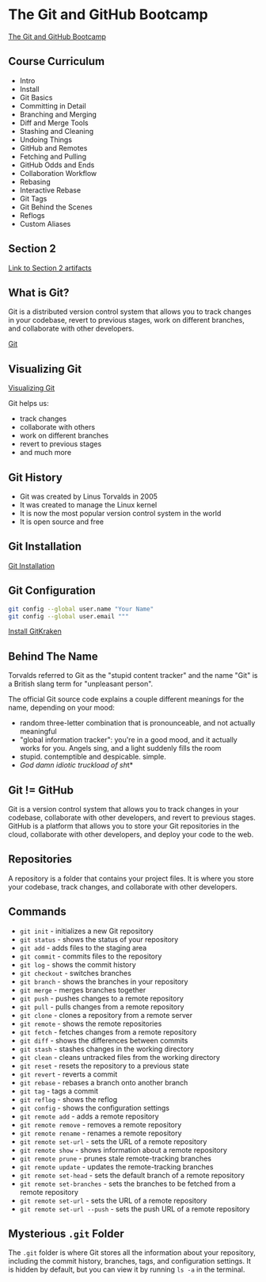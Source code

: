 # The Git and GitHub Bootcamp

[The Git and GitHub Bootcamp](https://www.udemy.com/course/git-and-github-bootcamp)

## Course Curriculum

- Intro
- Install
- Git Basics
- Committing in Detail
- Branching and Merging
- Diff and Merge Tools
- Stashing and Cleaning
- Undoing Things
- GitHub and Remotes
- Fetching and Pulling
- GitHub Odds and Ends
- Collaboration Workflow
- Rebasing
- Interactive Rebase
- Git Tags
- Git Behind the Scenes
- Reflogs
- Custom Aliases

## Section 2

[Link to Section 2 artifacts](https://www.canva.com/design/DAEQbZDcRTs/eoJbTLVE8BolmKIyFjGByQ/view?utm_content=DAEQbZDcRTs&utm_campaign=designshare&utm_medium=link&utm_source=editor)

## What is Git?

Git is a distributed version control system that allows you to track changes in your codebase, revert to previous stages, work on different branches, and collaborate with other developers.

[Git](https://git-scm.com/)

## Visualizing Git

[Visualizing Git](https://git-school.github.io/visualizing-git/)

Git helps us:

- track changes
- collaborate with others
- work on different branches
- revert to previous stages
- and much more

## Git History

- Git was created by Linus Torvalds in 2005
- It was created to manage the Linux kernel
- It is now the most popular version control system in the world
- It is open source and free

## Git Installation

[Git Installation](https://git-scm.com/downloads)

## Git Configuration

```bash
git config --global user.name "Your Name"
git config --global user.email """
```

[Install GitKraken](https://www.gitkraken.com/)

## Behind The Name

Torvalds referred to Git as the "stupid content tracker" and the name "Git" is a British slang term for "unpleasant person".

The official Git source code explains a couple different meanings for the name, depending on your mood:

- random three-letter combination that is pronounceable, and not actually meaningful
- "global information tracker": you're in a good mood, and it actually works for you. Angels sing, and a light suddenly fills the room
- stupid. contemptible and despicable. simple.
- *God damn idiotic truckload of sh*t\*

## Git != GitHub

Git is a version control system that allows you to track changes in your codebase, collaborate with other developers, and revert to previous stages. GitHub is a platform that allows you to store your Git repositories in the cloud, collaborate with other developers, and deploy your code to the web.

## Repositories

A repository is a folder that contains your project files. It is where you store your codebase, track changes, and collaborate with other developers.

## Commands

- `git init` - initializes a new Git repository
- `git status` - shows the status of your repository
- `git add` - adds files to the staging area
- `git commit` - commits files to the repository
- `git log` - shows the commit history
- `git checkout` - switches branches
- `git branch` - shows the branches in your repository
- `git merge` - merges branches together
- `git push` - pushes changes to a remote repository
- `git pull` - pulls changes from a remote repository
- `git clone` - clones a repository from a remote server
- `git remote` - shows the remote repositories
- `git fetch` - fetches changes from a remote repository
- `git diff` - shows the differences between commits
- `git stash` - stashes changes in the working directory
- `git clean` - cleans untracked files from the working directory
- `git reset` - resets the repository to a previous state
- `git revert` - reverts a commit
- `git rebase` - rebases a branch onto another branch
- `git tag` - tags a commit
- `git reflog` - shows the reflog
- `git config` - shows the configuration settings
- `git remote add` - adds a remote repository
- `git remote remove` - removes a remote repository
- `git remote rename` - renames a remote repository
- `git remote set-url` - sets the URL of a remote repository
- `git remote show` - shows information about a remote repository
- `git remote prune` - prunes stale remote-tracking branches
- `git remote update` - updates the remote-tracking branches
- `git remote set-head` - sets the default branch of a remote repository
- `git remote set-branches` - sets the branches to be fetched from a remote repository
- `git remote set-url` - sets the URL of a remote repository
- `git remote set-url --push` - sets the push URL of a remote repository

## Mysterious `.git` Folder

The `.git` folder is where Git stores all the information about your repository, including the commit history, branches, tags, and configuration settings. It is hidden by default, but you can view it by running `ls -a` in the terminal.
